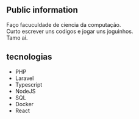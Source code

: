 
## Public information

Faço facuculdade de ciencia da computação. 
<br>
Curto escrever uns codigos e jogar uns joguinhos. 
<br>
Tamo ai.

## tecnologias

* PHP
* Laravel
* Typescript
* NodeJS
* SQL
* Docker
* React

